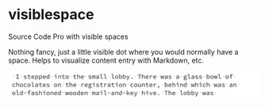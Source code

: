 # visiblespace
Source Code Pro with visible spaces

Nothing fancy, just a little visible dot where you would normally have a space. 
Helps to visualize content entry with Markdown, etc.

![sample](sample.jpg)

